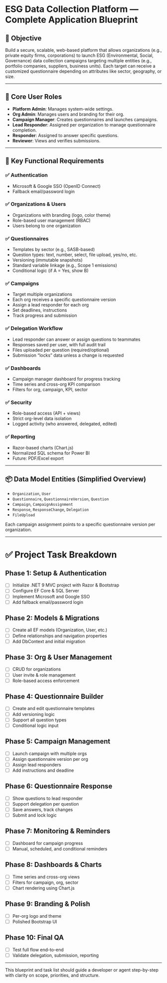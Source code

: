 
# ESG Data Collection Platform — Complete Application Blueprint

## 🎯 Objective
Build a secure, scalable, web-based platform that allows organizations (e.g., private equity firms, corporations) to launch ESG (Environmental, Social, Governance) data collection campaigns targeting multiple entities (e.g., portfolio companies, suppliers, business units). Each target can receive a customized questionnaire depending on attributes like sector, geography, or size.

---

## 👤 Core User Roles
- **Platform Admin**: Manages system-wide settings.
- **Org Admin**: Manages users and branding for their org.
- **Campaign Manager**: Creates questionnaires and launches campaigns.
- **Lead Responder**: Assigned per organization to manage questionnaire completion.
- **Responder**: Assigned to answer specific questions.
- **Reviewer**: Views and verifies submissions.

---

## 🔐 Key Functional Requirements

### ✅ Authentication
- Microsoft & Google SSO (OpenID Connect)
- Fallback email/password login

### ✅ Organizations & Users
- Organizations with branding (logo, color theme)
- Role-based user management (RBAC)
- Users belong to one organization

### ✅ Questionnaires
- Templates by sector (e.g., SASB-based)
- Question types: text, number, select, file upload, yes/no, etc.
- Versioning (immutable snapshots)
- Standard variable linkage (e.g., Scope 1 emissions)
- Conditional logic (if A = Yes, show B)

### ✅ Campaigns
- Target multiple organizations
- Each org receives a specific questionnaire version
- Assign a lead responder for each org
- Set deadlines, instructions
- Track progress and submission

### ✅ Delegation Workflow
- Lead responder can answer or assign questions to teammates
- Responses saved per user, with full audit trail
- Files uploaded per question (required/optional)
- Submission “locks” data unless a change is requested

### ✅ Dashboards
- Campaign manager dashboard for progress tracking
- Time series and cross-org KPI comparison
- Filters for org, campaign, KPI, sector

### ✅ Security
- Role-based access (API + views)
- Strict org-level data isolation
- Logged activity (who answered, delegated, edited)

### ✅ Reporting
- Razor-based charts (Chart.js)
- Normalized SQL schema for Power BI
- Future: PDF/Excel export

---

## 📦 Data Model Entities (Simplified Overview)
- `Organization`, `User`
- `Questionnaire`, `QuestionnaireVersion`, `Question`
- `Campaign`, `CampaignAssignment`
- `Response`, `ResponseChange`, `Delegation`
- `FileUpload`

Each campaign assignment points to a specific questionnaire version per organization.

---

# ✅ Project Task Breakdown

## Phase 1: Setup & Authentication
- [ ] Initialize .NET 9 MVC project with Razor & Bootstrap
- [ ] Configure EF Core & SQL Server
- [ ] Implement Microsoft and Google SSO
- [ ] Add fallback email/password login

## Phase 2: Models & Migrations
- [ ] Create all EF models (Organization, User, etc.)
- [ ] Define relationships and navigation properties
- [ ] Add DbContext and initial migration

## Phase 3: Org & User Management
- [ ] CRUD for organizations
- [ ] User invite & role management
- [ ] Role-based access enforcement

## Phase 4: Questionnaire Builder
- [ ] Create and edit questionnaire templates
- [ ] Add versioning logic
- [ ] Support all question types
- [ ] Conditional logic input

## Phase 5: Campaign Management
- [ ] Launch campaign with multiple orgs
- [ ] Assign questionnaire version per org
- [ ] Assign lead responders
- [ ] Add instructions and deadline

## Phase 6: Questionnaire Response
- [ ] Show questions to lead responder
- [ ] Support delegation per question
- [ ] Save answers, track changes
- [ ] Submit and lock logic

## Phase 7: Monitoring & Reminders
- [ ] Dashboard for campaign progress
- [ ] Manual, scheduled, and conditional reminders

## Phase 8: Dashboards & Charts
- [ ] Time series and cross-org views
- [ ] Filters for campaign, org, sector
- [ ] Chart rendering using Chart.js

## Phase 9: Branding & Polish
- [ ] Per-org logo and theme
- [ ] Polished Bootstrap UI

## Phase 10: Final QA
- [ ] Test full flow end-to-end
- [ ] Validate delegation, submission, reporting

---

This blueprint and task list should guide a developer or agent step-by-step with clarity on scope, priorities, and structure.
